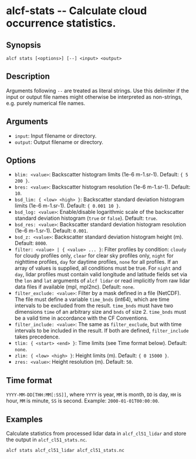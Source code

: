 
alcf-stats -- Calculate cloud occurrence statistics.
==========

Synopsis
--------

    alcf stats [<options>] [--] <input> <output>

Description
-----------

Arguments following `--` are treated as literal strings. Use this delimiter if the input or output file names might otherwise be interpreted as non-strings, e.g. purely numerical file names.

Arguments
---------

- `input`: Input filename or directory.
- `output`: Output filename or directory.

Options
-------

- `blim: <value>`: Backscatter histogram limits (1e-6 m-1.sr-1). Default: `{ 5 200 }`.
- `bres: <value>`: Backscatter histogram resolution (1e-6 m-1.sr-1). Default: `10`.
- `bsd_lim: { <low> <high> }`: Backscatter standard deviation histogram limits (1e-6 m-1.sr-1). Default: `{ 0.001 10 }`.
- `bsd_log: <value>`: Enable/disable logarithmic scale of the backscatter standard deviation histogram (`true` or `false`). Default: `true`.
- `bsd_res: <value>`: Backscatter standard deviation histogram resolution (1e-6 m-1.sr-1). Default: `0.001`.
- `bsd_z: <value>`: Backscatter standard deviation histogram height (m). Default: `8000`.
- `filter: <value> | { <value> ... }`: Filter profiles by condition: `cloudy` for cloudy profiles only, `clear` for clear sky profiles only, `night` for nighttime profiles, `day` for daytime profiles, `none` for all profiles. If an array of values is supplied, all conditions must be true. For `night` and `day`, lidar profiles must contain valid longitude and latitude fields set via the `lon` and `lat` arguments of `alcf lidar` or read implicitly from raw lidar data files if available (mpl, mpl2nc). Default: `none`.
- `filter_exclude: <value>`: Filter by a mask defined in a file (NetCDF). The file must define a variable `time_bnds` (int64), which are time intervals to be excluded from the result. `time_bnds` must have two dimensions `time` of an arbitrary size and `bnds` of size 2. `time_bnds` must be a valid time in accordance with the CF Conventions.
- `filter_include: <value>`: The same as `filter_exclude`, but with time intervals to be included in the result. If both are defined, `filter_include` takes precedence.
- `tlim: { <start> <end> }`: Time limits (see Time format below). Default: `none`.
- `zlim: { <low> <high> }`: Height limits (m). Default: `{ 0 15000 }`.
- `zres: <value>`: Height resolution (m). Default: `50`.

Time format
-----------

`YYYY-MM-DD[THH:MM[:SS]]`, where `YYYY` is year, `MM` is month, `DD` is day, `HH` is hour, `MM` is minute, `SS` is second. Example: `2000-01-01T00:00:00`.

Examples
--------

Calculate statistics from processed lidar data in `alcf_cl51_lidar` and store the output in `alcf_cl51_stats.nc`.

    alcf stats alcf_cl51_lidar alcf_cl51_stats.nc
	